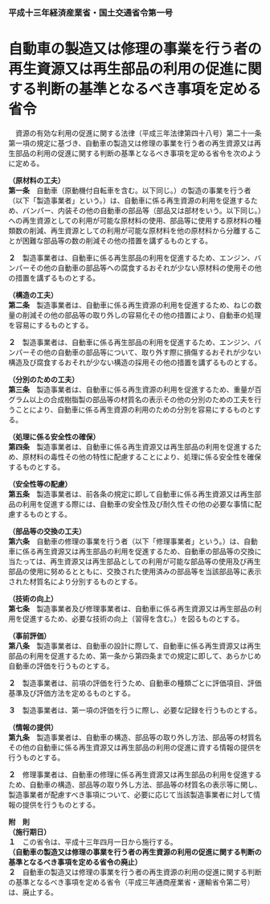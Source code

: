 ### 平成十三年経済産業省・国土交通省令第一号  
# 自動車の製造又は修理の事業を行う者の再生資源又は再生部品の利用の促進に関する判断の基準となるべき事項を定める省令  
　資源の有効な利用の促進に関する法律（平成三年法律第四十八号）第二十一条第一項の規定に基づき、自動車の製造又は修理の事業を行う者の再生資源又は再生部品の利用の促進に関する判断の基準となるべき事項を定める省令を次のように定める。  
  
**（原材料の工夫）**  
**第一条**　自動車（原動機付自転車を含む。以下同じ。）の製造の事業を行う者（以下「製造事業者」という。）は、自動車に係る再生資源の利用を促進するため、バンパー、内装その他の自動車の部品等（部品又は部材をいう。以下同じ。）への再生資源としての利用が可能な原材料の使用、部品等に使用する原材料の種類数の削減、再生資源としての利用が可能な原材料を他の原材料から分離することが困難な部品等の数の削減その他の措置を講ずるものとする。  
  
**２**　製造事業者は、自動車に係る再生部品の利用を促進するため、エンジン、バンパーその他の自動車の部品等への腐食するおそれが少ない原材料の使用その他の措置を講ずるものとする。  
  
**（構造の工夫）**  
**第二条**　製造事業者は、自動車に係る再生資源の利用を促進するため、ねじの数量の削減その他の部品等の取り外しの容易化その他の措置により、自動車の処理を容易にするものとする。  
  
**２**　製造事業者は、自動車に係る再生部品の利用を促進するため、エンジン、バンパーその他の自動車の部品等について、取り外す際に損傷するおそれが少ない構造及び腐食するおそれが少ない構造の採用その他の措置を講ずるものとする。  
  
**（分別のための工夫）**  
**第三条**　製造事業者は、自動車に係る再生資源の利用を促進するため、重量が百グラム以上の合成樹脂製の部品等の材質名の表示その他の分別のための工夫を行うことにより、自動車に係る再生資源の利用のための分別を容易にするものとする。  
  
**（処理に係る安全性の確保）**  
**第四条**　製造事業者は、自動車に係る再生資源又は再生部品の利用を促進するため、原材料の毒性その他の特性に配慮することにより、処理に係る安全性を確保するものとする。  
  
**（安全性等の配慮）**  
**第五条**　製造事業者は、前各条の規定に即して自動車に係る再生資源又は再生部品の利用を促進する際には、自動車の安全性及び耐久性その他の必要な事情に配慮するものとする。  
  
**（部品等の交換の工夫）**  
**第六条**　自動車の修理の事業を行う者（以下「修理事業者」という。）は、自動車に係る再生資源又は再生部品の利用を促進するため、自動車の部品等の交換に当たっては、再生資源又は再生部品としての利用が可能な部品等の使用及び再生部品の使用に努めるとともに、交換された使用済みの部品等を当該部品等に表示された材質名により分別するものとする。  
  
**（技術の向上）**  
**第七条**　製造事業者及び修理事業者は、自動車に係る再生資源又は再生部品の利用を促進するため、必要な技術の向上（習得を含む。）を図るものとする。  
  
**（事前評価）**  
**第八条**　製造事業者は、自動車の設計に際して、自動車に係る再生資源又は再生部品の利用を促進するため、第一条から第四条までの規定に即して、あらかじめ自動車の評価を行うものとする。  
  
**２**　製造事業者は、前項の評価を行うため、自動車の種類ごとに評価項目、評価基準及び評価方法を定めるものとする。  
  
**３**　製造事業者は、第一項の評価を行うに際し、必要な記録を行うものとする。  
  
**（情報の提供）**  
**第九条**　製造事業者は、自動車の構造、部品等の取り外し方法、部品等の材質名その他の自動車に係る再生資源又は再生部品の利用の促進に資する情報の提供を行うものとする。  
  
**２**　修理事業者は、自動車の修理に係る再生資源又は再生部品の利用を促進するため、自動車の構造、部品等の取り外し方法、部品等の材質名の表示等に関し、製造事業者が配慮すべき事項について、必要に応じて当該製造事業者に対して情報の提供を行うものとする。  
  
**附　則**  
**（施行期日）**  
**１**　この省令は、平成十三年四月一日から施行する。  
**（自動車の製造又は修理の事業を行う者の再生資源の利用の促進に関する判断の基準となるべき事項を定める省令の廃止）**  
**２**　自動車の製造又は修理の事業を行う者の再生資源の利用の促進に関する判断の基準となるべき事項を定める省令（平成三年通商産業省・運輸省令第二号）は、廃止する。  
  
